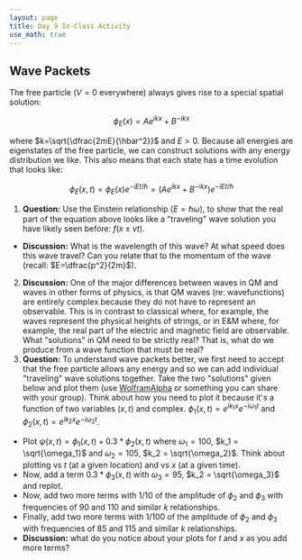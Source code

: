 ```yaml
---
layout: page
title: Day 9 In-Class Activity
use_math: true
---
```


## Wave Packets

The free particle ($V=0$ everywhere) always gives rise to a special spatial solution:

$$\phi_E(x) = Ae^{ikx}+B^{-ikx}$$

where $k=\sqrt{\dfrac{2mE}{\hbar^2}}$ and $E>0$. Because all energies are eigenstates of the free particle, we can construct solutions with any energy distribution we like. This also means that each state has a time evolution that looks like:


$$\phi_E(x,t) = \phi_E(x)e^{-iEt/\hbar} = (Ae^{ikx}+B^{-ikx})e^{-iEt/\hbar}$$

1. **Question:** Use the Einstein relationship ($E=\hbar \omega$), to show that the real part of the equation above looks like a "traveling" wave solution you have likely seen before: $f(x\pm  vt)$.
  * **Discussion:** What is the wavelength of this wave? At what speed does this wave travel? Can you relate that to the momentum of the wave (recall: $E=\dfrac{p^2}{2m}$).
2. **Discussion:** One of the major differences between waves in QM and waves in other forms of physics, is that QM waves (re: wavefunctions) are entirely complex because they do not have to represent an observable. This is in contrast to classical where, for example, the waves represent the physical heights of strings, or in E&M  where, for example, the real part of the electric and magnetic field are observable. What "solutions" in QM need to be strictly real? That is, what do we produce from a wave function that must be real?
3. **Question:** To understand wave packets better, we first need to accept that the free particle allows any energy and so we can add individual "traveling" wave solutions together. Take the two "solutions" given below and plot them (use [WolframAlpha](https://www.wolframalpha.com) or something you can share with your group). Think about how you need to plot it because it's a function of two variables ($x,t$) and complex. $\phi_1(x,t) = e^{ik_1x}e^{-i\omega_1t}$ and $\phi_2(x,t) = e^{ik_2x}e^{-i\omega_2t}$.
  * Plot $\psi(x,t) = \phi_1(x,t) + 0.3*\phi_2(x,t)$ where $\omega_1 = 100$, $k_1 = \sqrt{\omega_1}$ and $\omega_2 = 105$, $k_2 = \sqrt{\omega_2}$. Think about plotting vs $t$ (at a given location) and vs $x$ (at a given time).
  * Now, add a term $0.3*\phi_3(x,t)$ with $\omega_3 = 95$, $k_2 = \sqrt{\omega_3}$ and replot.
  * Now, add two more terms with 1/10 of the amplitude of $\phi_2$ and $\phi_3$ with frequencies of $90$ and $110$ and similar $k$ relationships.
  * Finally, add two more terms with 1/100 of the amplitude of $\phi_2$ and $\phi_3$ with frequencies of $85$ and $115$ and similar $k$ relationships.
  * **Discussion:** what do you notice about your plots for $t$ and $x$ as you add more terms?
